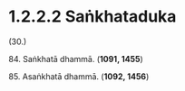 

# 1.2.2.2 Saṅkhataduka





(30.)

84\. Saṅkhatā dhammā. (**1091, 1455**)

85\. Asaṅkhatā dhammā. (**1092, 1456**)



